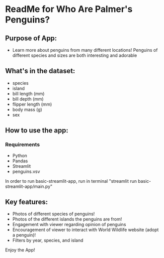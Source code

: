 # ReadMe for Who Are Palmer's Penguins?

## Purpose of App:
- Learn more about penguins from many different locations! Penguins of different species and sizes are both interesting and adorable

## What's in the dataset:
- species
- island
- bill length (mm)
- bill depth (mm)
- flipper length (mm)
- body mass (g)
- sex

## How to use the app:

### Requirements
- Python
- Pandas
- Streamlit
- penguins.vsv

In order to run basic-streamlit-app, run in terminal "streamlit run basic-streamlit-app/main.py"

## Key features:
- Photos of different species of penguins!
- Photos of the different islands the penguins are from!
- Engagement with viewer regarding opinion of penguins
- Encouragement of viewer to interact with World Wildlife website (adopt a penguin)!
- Filters by year, species, and island

Enjoy the App!
